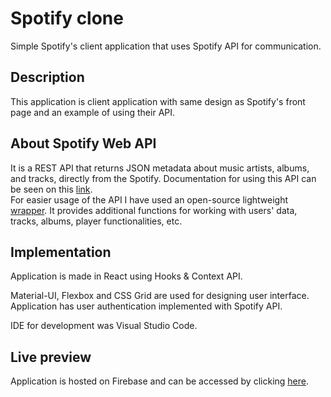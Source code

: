 # Spotify clone
Simple Spotify's client application that uses Spotify API for communication. 

## Description
This application is client application with same design as Spotify's front page and an example of using their API.

## About Spotify Web API
It is a REST API that returns JSON metadata about music artists, albums, and tracks, directly from the Spotify. Documentation for using this API can be seen on this [link](https://developer.spotify.com/documentation/). <br/>
For easier usage of the API I have used an open-source lightweight [wrapper](https://github.com/JMPerez/spotify-web-api-js). It provides additional functions for working with users' data, tracks, albums, player functionalities, etc.

## Implementation
Application is made in React using Hooks & Context API.

Material-UI, Flexbox and CSS Grid are used for designing user interface.<br/> 
Application has user authentication implemented with Spotify API.

IDE for development was Visual Studio Code.

## Live preview
Application is hosted on Firebase and can be accessed by clicking [here](https://spotify-clone2-8d3aa.web.app).

